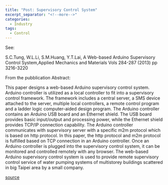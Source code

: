 ```yaml
---
title: "Post: Supervisory Control System"
excerpt_separator: "<!--more-->"
categories:
  - Industry
tags:
  - Control
---
```


See:

S.C.Tung, W.L.Li, S.M.Huang, Y.T.Lai, A Web-based Arduino Supervisory Control System,Applied Mechanics and Materials Vols 284-287 (2013) pp 3216-3220


From the pubblication Abstract:

This paper designs a web-based Arduino supervisory control system. Arduino controller is utilized as a local controller to fit into a supervisory control framework. The framework includes a central server, a SMS device attached to the server, multiple local controllers, a remote control program and a ladder logic computer-aided design program. The Arduino controller contains an Arduino USB board and an Ethernet shield. The USB board provides basic input/output and processing power, while the Ethernet shield provides TCP/IP connection capability. The Arduino controller communicates with supervisory server with a specific m2m protocol which is based on http protocol. In this paper, the http protocol and m2m protocol is fulfilled based on TCP connection in an Arduino controller. Once an Arduino controller is plugged into the supervisory control system, it can be monitored and controlled remotely with any browser. The web-based Arduino supervisory control system is used to provide remote supervisory control service of water pumping systems of multistorey buildings scattered in big Taipei area by a small company.

[source](https://www.scientific.net/AMM.284-287.3216)




